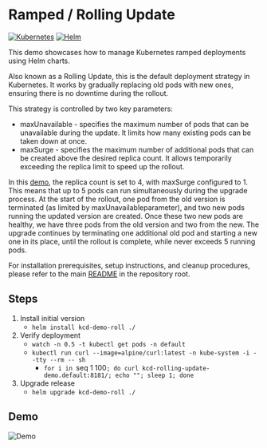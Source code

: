 # Ramped / Rolling Update
[![Kubernetes](https://img.shields.io/badge/Kubernetes-326CE5?logo=kubernetes&logoColor=fff)](#)
[![Helm](https://img.shields.io/badge/Helm-0F1689?logo=helm&logoColor=fff)](#)

This demo showcases how to manage Kubernetes ramped deployments using Helm charts.

Also known as a Rolling Update, this is the default deployment strategy in Kubernetes. It works by gradually replacing old pods with new ones, ensuring there is no downtime during the rollout.

This strategy is controlled by two key parameters:
 - maxUnavailable - specifies the maximum number of pods that can be unavailable during the update. It limits how many existing pods can be taken down at once.
 - maxSurge - specifies the maximum number of additional pods that can be created above the desired replica count. It allows temporarily exceeding the replica limit to speed up the rollout.

In this [demo](./templates/deployment.yaml), the replica count is set to 4, with maxSurge configured to 1. This means that up to 5 pods can run simultaneously during the upgrade process. At the start of the rollout, one pod from the old version is terminated (as limited by maxUnavailableparameter), and two new pods running the updated version are created. Once these two new pods are healthy, we have three pods from the old version and two from the new. The upgrade continues by terminating one additional old pod and starting a new one in its place, until the rollout is complete, while never exceeds 5 running pods.


For installation prerequisites, setup instructions, and cleanup procedures, please refer to the main [README](./../README.md) in the repository root.

## Steps
1. Install initial version
   - `helm install kcd-demo-roll ./`
2. Verify deployment
   - `watch -n 0.5 -t kubectl get pods -n default`
   - `kubectl run curl --image=alpine/curl:latest -n kube-system -i --tty --rm -- sh`
     - `for i in `seq 1 100`; do curl kcd-rolling-update-demo.default:8181/; echo ""; sleep 1; done`
3. Upgrade release
   - `helm upgrade kcd-demo-roll ./`

## Demo
![Demo](./../assets/ramped.gif)